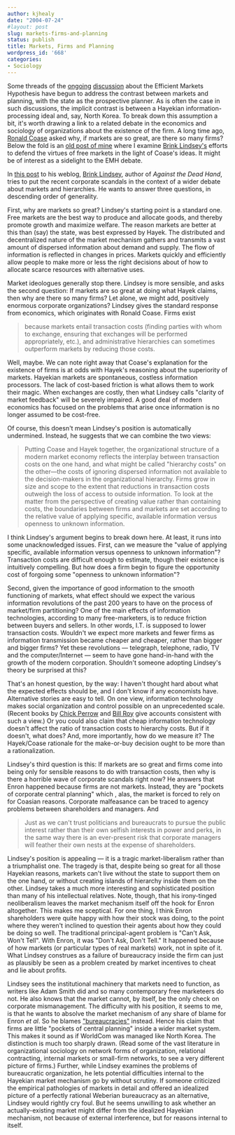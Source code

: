 ```yaml
---
author: kjhealy
date: "2004-07-24"
#layout: post
slug: markets-firms-and-planning
status: publish
title: Markets, Firms and Planning
wordpress_id: '668'
categories:
- Sociology
---
```


Some threads of the [ongoing](http://www.crookedtimber.org/archives/002232.html) [discussion](http://www.crookedtimber.org/archives/002230.html) about the Efficient Markets Hypothesis have begun to address the contrast between markets and planning, with the state as the prospective planner. As is often the case in such discussions, the implicit contrast is between a Hayekian information-processing ideal and, say, North Korea. To break down this assumption a bit, it's worth drawing a link to a related debate in the economics and sociology of organizations about the existence of the firm. A long time ago, [Ronald Coase](http://www.nobel.se/economics/laureates/1991/coase-autobio.html) asked why, if markets are so great, are there so many firms? Below the fold is an [old post of mine](http://www.kieranhealy.org/blog/archives/000064.html) where I examine [Brink Lindsey's](http://www.brinklindsey.com/) efforts to defend the virtues of free markets in the light of Coase's ideas. It might be of interest as a sidelight to the EMH debate.
 
 In [this post](http://www.brinklindsey.com/archives/001415.php#001415) to his weblog, [Brink Lindsey](http://www.brinklindsey.com/), author of *Against the Dead Hand*, tries to put the recent corporate scandals in the context of a wider debate about markets and hierarchies. He wants to answer three questions, in descending order of generality.

First, why are markets so great? Lindsey's starting point is a standard one. Free markets are the best way to produce and allocate goods, and thereby promote growth and maximize welfare. The reason markets are better at this than (say) the state, was best expressed by Hayek. The distributed and decentralized nature of the market mechanism gathers and transmits a vast amount of dispersed information about demand and supply. The flow of information is reflected in changes in prices. Markets quickly and efficiently allow people to make more or less the right decisions about of how to allocate scarce resources with alternative uses.

Market ideologues generally stop there. Lindsey is more sensible, and asks the second question: If markets are so great at doing what Hayek claims, then why are there so many firms? Let alone, we might add, positively enormous corporate organizations? Lindsey gives the standard response from economics, which originates with Ronald Coase. Firms exist

> because markets entail transaction costs (finding parties with whom to exchange, ensuring that exchanges will be performed appropriately, etc.), and administrative hierarchies can sometimes outperform markets by reducing those costs.

Well, maybe. We can note right away that Coase's explanation for the existence of firms is at odds with Hayek's reasoning about the superiority of markets. Hayekian markets are spontaneous, costless information processors. The lack of cost-based friction is what allows them to work their magic. When exchanges are costly, then what Lindsey calls "clarity of market feedback" will be severely impaired. A good deal of modern economics has focused on the problems that arise once information is no longer assumed to be cost-free.

Of course, this doesn't mean Lindsey's position is automatically undermined. Instead, he suggests that we can combine the two views:

> Putting Coase and Hayek together, the organizational structure of a modern market economy reflects the interplay between transaction costs on the one hand, and what might be called "hierarchy costs" on the other—the costs of ignoring dispersed information not available to the decision-makers in the organizational hierarchy. Firms grow in size and scope to the extent that reductions in transaction costs outweigh the loss of access to outside information. To look at the matter from the perspective of creating value rather than containing costs, the boundaries between firms and markets are set according to the relative value of applying specific, available information versus openness to unknown information.

I think Lindsey's argument begins to break down here. At least, it runs into some unacknowledged issues. First, can we measure the "value of applying specific, available information versus openness to unknown information"? Transaction costs are difficult enough to estimate, though their existence is intuitively compelling. But how does a firm begin to figure the opportunity cost of forgoing some "openness to unknown information"?

Second, given the importance of good information to the smooth functioning of markets, what effect should we expect the various information revolutions of the past 200 years to have on the process of market/firm partitioning? One of the main effects of information technologies, according to many free-marketers, is to reduce friction between buyers and sellers. In other words, I.T. is supposed to lower transaction costs. Wouldn't we expect more markets and fewer firms as information transmission became cheaper and cheaper, rather than bigger and bigger firms? Yet these revolutions — telegraph, telephone, radio, TV and the computer/Internet — seem to have gone hand-in-hand with the growth of the modern corporation. Shouldn't someone adopting Lindsey's theory be surprised at this?

That's an honest question, by the way: I haven't thought hard about what the expected effects should be, and I don't know if any economists have. Alternative stories are easy to tell. On one view, information technology makes social organization and control possible on an unprecedented scale. (Recent books by [Chick Perrow](http://pup.princeton.edu/titles/7312.html) and [Bill Roy](http://pup.princeton.edu/titles/6062.html) give accounts consistent with such a view.) Or you could also claim that cheap information technology doesn't affect the ratio of transaction costs to hierarchy costs. But if it doesn't, what does? And, more importantly, how do we measure it? The Hayek/Coase rationale for the make-or-buy decision ought to be more than a rationalization.

Lindsey's third question is this: If markets are so great and firms come into being only for sensible reasons to do with transaction costs, then why is there a horrible wave of corporate scandals right now? He answers that Enron happened because firms are not markets. Instead, they are "pockets of corporate central planning" which , alas, the market is forced to rely on for Coasian reasons. Corporate malfeasance can be traced to agency problems between shareholders and managers. And

> Just as we can't trust politicians and bureaucrats to pursue the public interest rather than their own selfish interests in power and perks, in the same way there is an ever-present risk that corporate managers will feather their own nests at the expense of shareholders.

Lindsey's position is appealing — it is a tragic market-liberalism rather than a triumphalist one. The tragedy is that, despite being so great for all those Hayekian reasons, markets can't live without the state to support them on the one hand, or without creating islands of hierarchy inside them on the other. Lindsey takes a much more interesting and sophisticated position than many of his intellectual relatives. Note, though, that his irony-tinged neoliberalism leaves the market mechanism itself off the hook for Enron altogether. This makes me sceptical. For one thing, I think Enron shareholders were quite happy with how their stock was doing, to the point where they weren't inclined to question their agents about how they could be doing so well. The traditional principal-agent problem is "Can't Ask, Won't Tell". With Enron, it was "Don't Ask, Don't Tell." It happened because of how markets (or particular types of real markets) work, not in spite of it. What Lindsey construes as a failure of bureaucracy inside the firm can just as plausibly be seen as a problem created by market incentives to cheat and lie about profits.

Lindsey sees the institutional machinery that markets need to function, as writers like Adam Smith did and so many contemporary free marketeers do not. He also knows that the market cannot, by itself, be the only check on corporate mismanagement. The difficulty with his position, it seems to me, is that he wants to absolve the market mechanism of any share of blame for Enron *et al*. So he blames ["bureaucracies"](http://www.kieranhealy.org/blog/archives/000048.html) instead. Hence his claim that firms are little "pockets of central planning" inside a wider market system. This makes it sound as if WorldCom was managed like North Korea. The distinction is much too sharply drawn. (Read some of the vast literature in organizational sociology on network forms of organization, relational contracting, internal markets or small-firm networks, to see a very different picture of firms.) Further, while Lindsey examines the problems of bureaucratic organization, he lets potential difficulties internal to the Hayekian market mechanism go by without scrutiny. If someone criticized the empirical pathologies of markets in detail and offered an idealized picture of a perfectly rational Weberian bureaucracy as an alternative, Lindsey would rightly cry foul. But he seems unwilling to ask whether an actually-existing market might differ from the idealized Hayekian mechanism, not because of external interference, but for reasons internal to itself.
